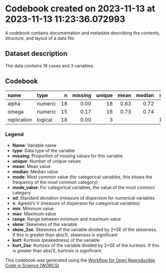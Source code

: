 Codebook created on 2023-11-13 at 2023-11-13 11:23:36.072993
================

A codebook contains documentation and metadata describing the contents,
structure, and layout of a data file.

## Dataset description

The data contains 18 cases and 3 variables.

## Codebook

| name        | type    |   n | missing | unique | mean | median |  mode | mode_value |   sd |    v |   min |  max | range |  skew | skew_2se | kurt | kurt_2se |
|:------------|:--------|----:|--------:|-------:|-----:|-------:|------:|:-----------|-----:|-----:|------:|-----:|------:|------:|---------:|-----:|---------:|
| alpha       | numeric |  18 |    0.00 |     18 | 0.63 |   0.72 |  0.72 |            | 0.44 |      | -1.01 | 0.95 |  1.96 | -2.73 |    -2.54 | 7.23 |     3.49 |
| omega       | numeric |  15 |    0.17 |     16 | 0.73 |   0.74 |  0.74 |            | 0.18 |      |  0.20 | 0.95 |  0.75 | -1.39 |    -1.20 | 1.90 |     0.85 |
| replication | logical |  18 |    0.00 |      3 |      |        | 12.00 | FALSE      |      | 0.44 |       |      |       |       |          |      |          |

### Legend

- **Name**: Variable name
- **type**: Data type of the variable
- **missing**: Proportion of missing values for this variable
- **unique**: Number of unique values
- **mean**: Mean value
- **median**: Median value
- **mode**: Most common value (for categorical variables, this shows the
  frequency of the most common category)
- **mode_value**: For categorical variables, the value of the most
  common category
- **sd**: Standard deviation (measure of dispersion for numerical
  variables
- **v**: Agresti’s V (measure of dispersion for categorical variables)
- **min**: Minimum value
- **max**: Maximum value
- **range**: Range between minimum and maximum value
- **skew**: Skewness of the variable
- **skew_2se**: Skewness of the variable divided by 2\*SE of the
  skewness. If this is greater than abs(1), skewness is significant
- **kurt**: Kurtosis (peakedness) of the variable
- **kurt_2se**: Kurtosis of the variable divided by 2\*SE of the
  kurtosis. If this is greater than abs(1), kurtosis is significant.

This codebook was generated using the [Workflow for Open Reproducible
Code in Science (WORCS)](https://osf.io/zcvbs/)
